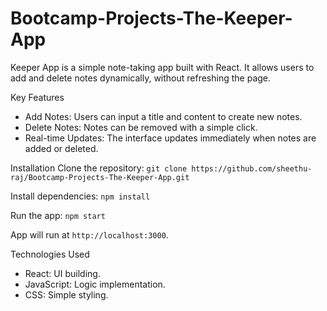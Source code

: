 # Bootcamp-Projects-The-Keeper-App

Keeper App is a simple note-taking app built with React. It allows users to add and delete notes dynamically, without refreshing the page.

Key Features
- Add Notes: Users can input a title and content to create new notes.
- Delete Notes: Notes can be removed with a simple click.
- Real-time Updates: The interface updates immediately when notes are added or deleted.

Installation
Clone the repository: `git clone https://github.com/sheethu-raj/Bootcamp-Projects-The-Keeper-App.git`

Install dependencies: `npm install`

Run the app: `npm start`

App will run at `http://localhost:3000`.

Technologies Used

- React: UI building.
- JavaScript: Logic implementation.
- CSS: Simple styling.
